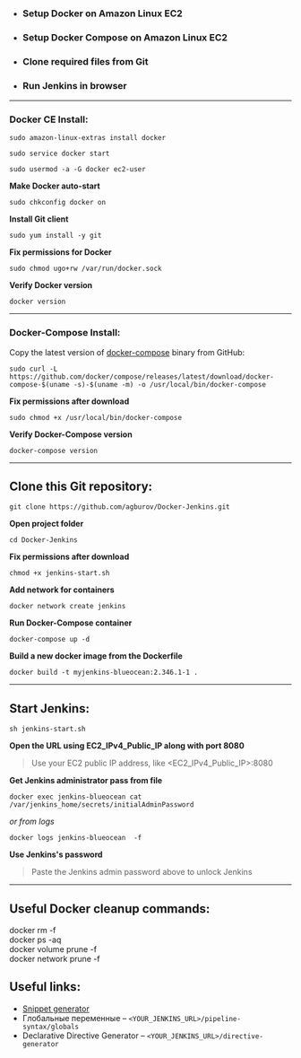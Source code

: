 - ### Setup Docker on Amazon Linux EC2
- ### Setup Docker Compose on Amazon Linux EC2
- ### Clone required files from Git
- ### Run Jenkins in browser
---
### Docker CE Install:
```
sudo amazon-linux-extras install docker
```
```
sudo service docker start
```
```
sudo usermod -a -G docker ec2-user
```
**Make Docker auto-start**
```
sudo chkconfig docker on
```
**Install Git client**
```
sudo yum install -y git
```
**Fix permissions for Docker**
```
sudo chmod ugo+rw /var/run/docker.sock
```
**Verify Docker version**
```
docker version
```
---
### Docker-Compose Install:
Copy the latest version of [docker-compose](https://github.com/docker/compose/releases/) binary from GitHub:
```
sudo curl -L https://github.com/docker/compose/releases/latest/download/docker-compose-$(uname -s)-$(uname -m) -o /usr/local/bin/docker-compose
```
**Fix permissions after download**
```
sudo chmod +x /usr/local/bin/docker-compose
```
**Verify Docker-Compose version**
```
docker-compose version
```
---
## Clone this Git repository:
```
git clone https://github.com/agburov/Docker-Jenkins.git
```
**Open project folder**
```
cd Docker-Jenkins
```
**Fix permissions after download**
```
chmod +x jenkins-start.sh
```
**Add network for containers**
```
docker network create jenkins
```
**Run Docker-Compose container**
```
docker-compose up -d
```
**Build a new docker image from the Dockerfile**
```
docker build -t myjenkins-blueocean:2.346.1-1 .
```
---
## Start Jenkins:
```
sh jenkins-start.sh
```

**Open the URL using EC2_IPv4_Public_IP along with port 8080**

> Use your EC2 public IP address, like \<EC2_IPv4_Public_IP>:8080


**Get Jenkins administrator pass from file**
```
docker exec jenkins-blueocean cat /var/jenkins_home/secrets/initialAdminPassword
```
*or from logs*
```
docker logs jenkins-blueocean  -f

```

**Use Jenkins's password**
> Paste the Jenkins admin password above to unlock Jenkins

---
## Useful Docker cleanup commands:
docker rm -f \
docker ps -aq \
docker volume prune -f \
docker network prune -f

## Useful links:
* [Snippet generator](https://www.jenkins.io/doc/book/pipeline/getting-started/#snippet-generator)
* Глобальные переменные – ```<YOUR_JENKINS_URL>/pipeline-syntax/globals```
* Declarative Directive Generator – ```<YOUR_JENKINS_URL>/directive-generator```

